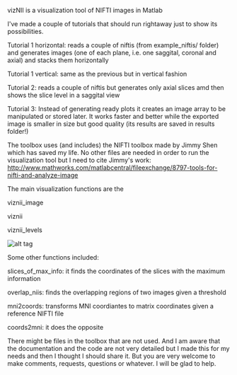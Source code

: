 vizNII is a visualization tool of NIFTI images in Matlab

I've made a couple of tutorials that should run rightaway just to show its possibilities.

Tutorial 1 horizontal:  reads a couple of niftis (from example_niftis/ folder) and  generates images (one of each plane, i.e. one saggital, coronal and axial) and stacks them horizontally

Tutorial 1 vertical:  same as the previous but in vertical fashion

Tutorial 2:  reads a couple of niftis but generates only axial slices amd then shows the slice level in a saggital view

Tutorial 3: Instead of generating ready plots it creates an image array to be manipulated or stored later. It works faster and better while the exported image is smaller in size but good quality (its results are saved in results folder!)

The toolbox uses (and includes) the NIFTI toolbox made by Jimmy Shen which has saved my life. 
No other files are needed in order to run the visualization tool but I need to cite Jimmy's work:
http://www.mathworks.com/matlabcentral/fileexchange/8797-tools-for-nifti-and-analyze-image

The main visualization functions are the 

viznii_image

viznii

viznii_levels

![alt tag](https://github.com/gostopa1/vizNII/blob/master/results/Tutorial3_result5.png)

Some other functions included:

slices_of_max_info: it finds the coordinates of the slices with the maximum information

overlap_niis: finds the overlapping regions of two images given a threshold

mni2coords: transforms MNI coordiantes to matrix coordinates given a reference NIFTI file

coords2mni: it does the opposite

There might be files in the toolbox that are not used. And I am aware that the documentation and the code are not very detailed but I made this for my needs and then I thought I should share it. But you are very welcome to make comments, requests, questions or whatever. I will be glad to help.

